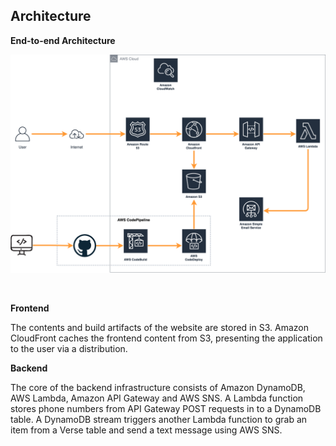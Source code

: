 ## Architecture


**End-to-end Architecture**

![High-level architectural diagram](diagrams/Personal-Website.png)

&nbsp;

**Frontend**

The contents and build artifacts of the website are stored in S3. Amazon CloudFront caches the frontend content from S3, presenting the application to the user via a distribution.

**Backend**

The core of the backend infrastructure consists of Amazon DynamoDB, AWS Lambda, Amazon API Gateway and AWS SNS. A Lambda function stores phone numbers from API Gateway POST requests in to a DynamoDB table. A DynamoDB stream triggers another Lambda function to grab an item from a Verse table and send a text message using AWS SNS.

<!-- ![Backend diagram](diagrams/Text-Sender-AWS.png) -->
